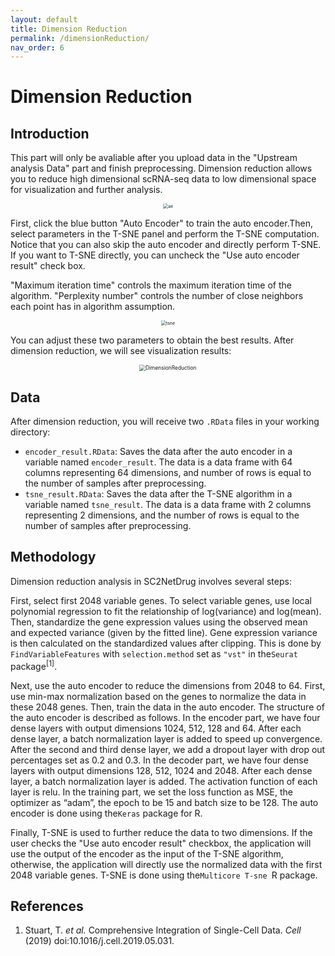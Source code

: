 ```yaml
---
layout: default
title: Dimension Reduction
permalink: /dimensionReduction/
nav_order: 6
---
```


# Dimension Reduction

## Introduction

This part will only be avaliable after you upload data in the "Upstream analysis Data" part and finish preprocessing. Dimension reduction allows you to reduce high dimensional scRNA-seq data to low dimensional space for visualization and further analysis.

<p align="center">
  <img src="../pic/ae.png" alt="ae" style="zoom:50%;" />
  </p>

First, click the blue button "Auto Encoder" to train the auto encoder.Then, select parameters in the T-SNE panel and perform the T-SNE computation. Notice that you can also skip the auto encoder and directly perform T-SNE. If you want to T-SNE directly, you can uncheck the "Use auto encoder result" check box.

"Maximum iteration time" controls the maximum iteration time of the algorithm. "Perplexity number" controls the number of close neighbors each point has in algorithm assumption. 

<p align="center"><img src="../pic/tsne.png" alt="tsne" style="zoom:50%;" /></p>

You can adjust these two parameters to obtain the best results. After dimension reduction, we will see visualization results:

<p align="center"><img src="../pic/dimensionReduction.png" alt="DimensionReduction" style="zoom:60%;" /></p>

## Data

After dimension reduction, you will receive two `.RData` files in your working directory:

* `encoder_result.RData`: Saves the data after the auto encoder in a variable named `encoder_result`. The data is a data frame with 64 columns representing 64 dimensions, and number of rows is equal to the number of samples after preprocessing.
* `tsne_result.RData`: Saves the data after the T-SNE algorithm in a variable named  `tsne_result`.  The data is a data frame with 2 columns representing 2 dimensions, and the number of rows is equal to the number of samples after preprocessing.

## Methodology

Dimension reduction analysis in SC2NetDrug involves several steps:

First, select first 2048 variable genes. To select variable genes, use local polynomial regression to fit the relationship of log(variance) and log(mean). Then, standardize the gene expression values using the observed mean and expected variance (given by the fitted line). Gene expression variance is then calculated on the standardized values after clipping. This is done by `FindVariableFeatures` with `selection.method` set as `"vst"` in the`Seurat` package<sup>[1]</sup>.

Next, use the auto encoder to reduce the dimensions from 2048 to 64. First, use min-max normalization based on the genes to normalize the data in these 2048 genes. Then, train the data in the auto encoder. The structure of the auto encoder is described as follows. In the encoder part, we have four dense layers with output dimensions 1024, 512, 128 and 64. After each dense layer, a batch normalization layer is added to speed up convergence. After the second and third dense layer, we add a dropout layer with drop out percentages set as 0.2 and 0.3. In the decoder part, we have four dense layers with output dimensions 128, 512, 1024 and 2048. After each dense layer, a batch normalization layer is added. The activation function of each layer is relu. In the training part, we set the loss function as MSE, the optimizer as “adam”, the epoch to be 15 and batch size to be 128. The auto encoder is done using the`Keras` package for R.

Finally, T-SNE is used to further reduce the data to two dimensions. If the user checks the "Use auto encoder result" checkbox, the application will use the output of the encoder as the input of the T-SNE algorithm, otherwise, the application will directly use the normalized data with the first 2048 variable genes. T-SNE is done using the`Multicore T-sne `R package.



## References

1. Stuart, T. *et al.* Comprehensive Integration of Single-Cell Data. *Cell* (2019) doi:10.1016/j.cell.2019.05.031.




